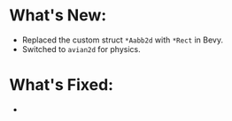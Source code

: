 # What's New:

- Replaced the custom struct `*Aabb2d` with `*Rect` in Bevy.
- Switched to `avian2d` for physics.

# What's Fixed:

- 
